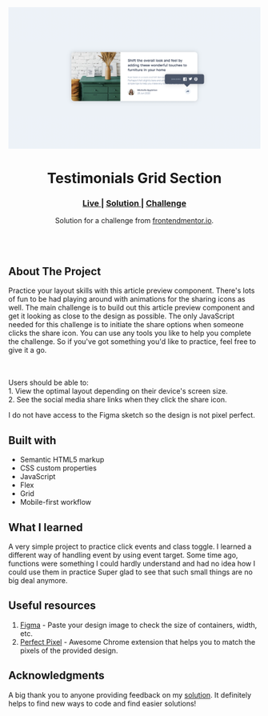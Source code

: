 <img src="https://github.com/catherineisonline/article-preview-component-frontendmentor/blob/main/images/project-preview.png?raw=true"></img>


<h1 align="center">Testimonials Grid Section</h1>

<div align="center">
  <h3>
    <a href="https://catherineisonline.github.io/article-preview-component-frontendmentor/" color="white">
      Live
    </a>
    <span> | </span>
    <a href="https://www.frontendmentor.io/solutions/article-preview-component-USFNBjIaV#comment-621ccebf145c6a78f0a4e5bb">
      Solution
    </a>
   <span> | </span>
    <a href="https://www.frontendmentor.io/challenges/article-preview-component-dYBN_pYFT">
      Challenge
    </a>
  </h3>
</div>
<div align="center">
   Solution for a challenge from  <a href="https://www.frontendmentor.io/" target="_blank">frontendmentor.io</a>.
</div>
<br>
<br>
<br>

## About The Project

<p>Practice your layout skills with this article preview component. There's lots of fun to be had playing around with animations for the sharing icons as well.
The main challenge is to build out this article preview component and get it looking as close to the design as possible.
The only JavaScript needed for this challenge is to initiate the share options when someone clicks the share icon.
You can use any tools you like to help you complete the challenge. So if you've got something you'd like to practice, feel free to give it a go.

<br><br>Users should be able to:
<br>1. View the optimal layout depending on their device's screen size.
<br>
2. See the social media share links when they click the share icon.
<br> <p>I do not have access to the Figma sketch so the design is not pixel perfect.</p>




## Built with 

- Semantic HTML5 markup
- CSS custom properties
- JavaScript
- Flex
- Grid
- Mobile-first workflow

## What I learned

A very simple project to practice click events and class toggle. I learned a different way of handling event by using event target. Some time ago, functions were something I could hardly understand and had no idea how I could use them in practice Super glad to see that such small things are no big deal anymore.


## Useful resources

1. <a href="https://www.figma.com/">Figma</a> - Paste your design image to check the size of containers, width, etc.
2. <a href="https://chrome.google.com/webstore/detail/perfectpixel-by-welldonec/dkaagdgjmgdmbnecmcefdhjekcoceebi">Perfect Pixel</a> - Awesome Chrome extension that helps you to match the pixels of the provided design.

## Acknowledgments

A big thank you to anyone providing feedback on my <a href="https://www.frontendmentor.io/solutions/article-preview-component-USFNBjIaV#comment-621ccebf145c6a78f0a4e5bb">solution</a>. It definitely helps to find new ways to code and find easier solutions! 
